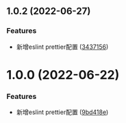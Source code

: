 ## 1.0.2 (2022-06-27)


### Features

* 新增eslint prettier配置 ([3437156](https://github.com/cheneyg916/zooscript/commit/343715622081e68e58dccd48f3e1a64cde68bdf9))



# 1.0.0 (2022-06-22)


### Features

* 新增eslint prettier配置 ([9bd418e](https://github.com/cheneyg916/zooscript/commit/9bd418ee72d33778883119ec410e77dfe13afa9c))



